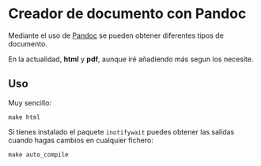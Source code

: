 Creador de documento con Pandoc
===============================

Mediante el uso de [Pandoc](http://pandoc.org/) se pueden obtener diferentes tipos de documento.

En la actualidad, **html** y **pdf**, aunque iré añadiendo más segun los necesite.

Uso
---

Muy sencillo:

    make html

Si tienes instalado el paquete `inotifywait` puedes obtener las salidas cuando hagas cambios en 
cualquier fichero:

    make auto_compile

